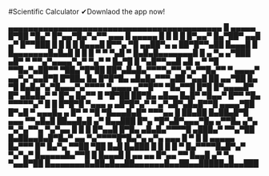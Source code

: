 #Scientific Calculator
✔Downlaod the app now!

▄▄▄▄▄▄▄▄▄▄▄▄▄▄▄▄▄▄▄▄▄▄▄▄▄▄▄▄▄▄▄▄▄▄▄▄▄▄▄▄▄▄▄
█ ▄▄▄▄▄ █▀██ ▀█▄▀ █▀▄▄▀█▄▀▄▀▀ ▄▄▄ █ ▄▄▄▄▄ █
█ █   █ █▀▄▄▀ █▄▀██▀ ▄▄█ ▄▀  █▀▀███ █   █ █
█ █▄▄▄█ █▀▀▄ ▀█ ▄▄██▀▄  ▄ ██▀█▀▀▄██ █▄▄▄█ █
█▄▄▄▄▄▄▄█▄█▄█ █ █ █ ▀ ▀ ▀▄█ ▀ █▄█▄█▄▄▄▄▄▄▄█
█ ▄   ▀▄ ▄▀███ ▄█▀ ▀ ▀▀▄▀▄▄▄▄▀▄▀ ▀▄▀ ▀ █▄▀█
█ ▀▄█▀▀▄▄█  ▄█ ▄ ▀ ▀█  ▀▀█▄▀▄██▀▀ ▀██▄▀█▀██
██▀▄█▄█▄▀▀▀▀▄▀▀▄▀▄▀▀█▄▀▀ ▀ ▄▄▄▄▀ ▄▄▀▄▀▄▄█▀█
█▀██▄ █▄  █▀█▀█▄ ▄█▄█▄▀▀▀▄██ ▀▄▄█  ██ ▄▄▀██
█▄ ▀█ █▄█▄▀▄▀█▄▄▄▀▄▀▀▀▀ ▀▄▄▄▄ ▄▀▀█▀▀ ▀█▄▀▀█
█▀█  █▀▄▄▄▄█▀ █▀ ▄█▄█▄▀ ▀ █▀▄ █▄▀▀ █  ▀█▀██
██▀█▄  ▄█▄▄ █▄█▀ ▀█▄▄▀ █▀▀ ▀█▄ ▀▀▀▀▀▄▀  █ █
█▀█▀█ ▀▄▄▄ ▄ ▄█▀█▀▄▀ ▀ ▄▀▄█▀▄█▄█▀▀█ ▄▄▄▄▀██
█▀▄█ ▀ ▄▄▄█▄ ▄  █▀ ▀ ▀█ ▀█▄▄▄█▄█▀  ▀▀▀▄▄  █
██▄██ █▄██▄█▀█ ▄▄▄ ▀▀▄█▄█ ██▄▄█▄█ ▄▀ █▄▄███
█▀▄ ▀█▀▄█▀▄▄▄▀█▄ ▄▀▀█▄ ▄▀▄ ▀▄▀▄▀▀▄ ▀▄▀▄▄  █
█ █ █▀▄▄█   █▀█▄ ▄█▄█▄▀▀▀▀█  ▄███▄▀  ▀▀▄▀██
█▄██▄▄█▄█▀█▄▀ ▄▄ ▀▄▀▀▀▀█▀█▄▀▄ ▄▀▄ ▄▄▄ █ ▀ █
█ ▄▄▄▄▄ █▄▀▀▀ █▀  █▄▀▄ ▀▀██  ▀██  █▄█ █▄███
█ █   █ █ ▀ █▄▀▀▀▀█▄█▀▄▀ ▀▄▀▄▀  █▄▄▄▄▄█▄▀▀█
█ █▄▄▄█ █ ▄▄ ▄▄ █▀▄▄ ▀▀ █▄▄█  ▄▀ ▀▄ ▀▄▄█▀██
█▄▄▄▄▄▄▄█▄██▄█▄▄██▄▄▄▄▄▄█▄▄██▄▄█████▄█▄▄███
